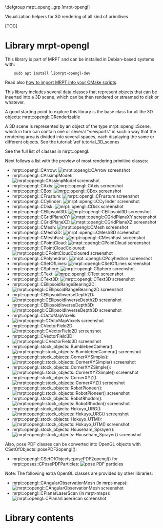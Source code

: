 \defgroup mrpt_opengl_grp [mrpt-opengl]

Visualization helpers for 3D rendering of all kind of primitives

[TOC]

# Library mrpt-opengl

This library is part of MRPT and can be installed in Debian-based systems with:

		sudo apt install libmrpt-opengl-dev

Read also [how to import MRPT into your CMake scripts](mrpt_from_cmake.html).

This library includes several data classes that represent objects that can be
inserted into a 3D scene, which can be then rendered or streamed to disk or whatever.

A good starting point to explore this library is the base class for all the
3D objects: mrpt::opengl::CRenderizable

A 3D scene is represented by an object of the type mrpt::opengl::Scene,
which in turn can contain one or several "viewports" in such a way that the
rendering area is divided into several spaces, each displaying the same or different
objects. See the tutorial: \ref tutorial_3D_scenes

See the full list of classes in mrpt::opengl.

Next follows a list with the preview of most rendering primitive classes:

- mrpt::opengl::CArrow: ![mrpt::opengl::CArrow screenshot](_static/preview_CArrow.png)
- mrpt::opengl::CAssimpModel: ![mrpt::opengl::CAssimpModel screenshot](_static/preview_CAssimpModel.png)
- mrpt::opengl::CAxis: ![mrpt::opengl::CAxis screenshot](_static/preview_CAxis.png)
- mrpt::opengl::CBox: ![mrpt::opengl::CBox screenshot](_static/preview_CBox.png)
- mrpt::opengl::CFrustum: ![mrpt::opengl::CFrustum screenshot](_static/preview_CFrustum.png)
- mrpt::opengl::CCylinder: ![mrpt::opengl::CCylinder screenshot](_static/preview_CCylinder.png)
- mrpt::opengl::CDisk: ![mrpt::opengl::CDisk screenshot](_static/preview_CDisk.png)
- mrpt::opengl::CEllipsoid3D: ![mrpt::opengl::CEllipsoid3D screenshot](_static/preview_CEllipsoid.png)
- mrpt::opengl::CGridPlaneXY: ![mrpt::opengl::CGridPlaneXY screenshot](_static/preview_CGridPlaneXY.png)
- mrpt::opengl::CGridPlaneXZ: ![mrpt::opengl::CGridPlaneXZ screenshot](_static/preview_CGridPlaneXZ.png)
- mrpt::opengl::CMesh: ![mrpt::opengl::CMesh screenshot](_static/preview_CMesh.png)
- mrpt::opengl::CMesh3D: ![mrpt::opengl::CMesh3D screenshot](_static/preview_CMesh3D.png)
- mrpt::opengl::CMeshFast: ![mrpt::opengl::CMeshFast screenshot](_static/preview_CMeshFast.png)
- mrpt::opengl::CPointCloud: ![mrpt::opengl::CPointCloud screenshot](_static/preview_CPointCloud.png)
- mrpt::opengl::CPointCloudColoured: ![mrpt::opengl::CPointCloudColoured screenshot](_static/preview_CPointCloudColoured.png)
- mrpt::opengl::CPolyhedron: ![mrpt::opengl::CPolyhedron screenshot](_static/preview_CPolyhedron.png)
- mrpt::opengl::CSetOfLines: ![mrpt::opengl::CSetOfLines screenshot](_static/preview_CSetOfLines.png)
- mrpt::opengl::CSphere: ![mrpt::opengl::CSphere screenshot](_static/preview_CSphere.png)
- mrpt::opengl::CText: ![mrpt::opengl::CText screenshot](_static/preview_CText.png)
- mrpt::opengl::CText3D: ![mrpt::opengl::CText3D screenshot](_static/preview_CText3D.png)
- mrpt::opengl::CEllipsoidRangeBearing2D: ![mrpt::opengl::CEllipsoidRangeBearing2D screenshot](_static/preview_CEllipsoidRangeBearing2D.png)
- mrpt::opengl::CEllipsoidInverseDepth2D: ![mrpt::opengl::CEllipsoidInverseDepth2D screenshot](_static/preview_CEllipsoidInverseDepth2D.png)
- mrpt::opengl::CEllipsoidInverseDepth3D: ![mrpt::opengl::CEllipsoidInverseDepth3D screenshot](_static/preview_CEllipsoidInverseDepth3D.png)
- mrpt::opengl::COctoMapVoxels: ![mrpt::opengl::COctoMapVoxels screenshot](_static/preview_COctoMapVoxels.png)
- mrpt::opengl::CVectorField2D: ![mrpt::opengl::CVectorField2D screenshot](_static/preview_CVectorField2D.png)
- mrpt::opengl::CVectorField3D: ![mrpt::opengl::CVectorField3D screenshot](_static/preview_CVectorField3D.png)
- mrpt::opengl::stock_objects::BumblebeeCamera(): ![mrpt::opengl::stock_objects::BumblebeeCamera() screenshot](_static/preview_stock_objects_BumblebeeCamera.png)
- mrpt::opengl::stock_objects::CornerXYSimple(): ![mrpt::opengl::stock_objects::CornerXYSimple() screenshot](_static/preview_stock_objects_CornerXYSimple.png)
- mrpt::opengl::stock_objects::CornerXYZSimple(): ![mrpt::opengl::stock_objects::CornerXYZSimple() screenshot](_static/preview_stock_objects_CornerXYSimple.png)
- mrpt::opengl::stock_objects::CornerXYZ(): ![mrpt::opengl::stock_objects::CornerXYZ() screenshot](_static/preview_stock_objects_CornerXYZ.png)
- mrpt::opengl::stock_objects::RobotPioneer(): ![mrpt::opengl::stock_objects::RobotPioneer() screenshot](_static/preview_stock_objects_RobotPioneer.png)
- mrpt::opengl::stock_objects::RobotRhodon(): ![mrpt::opengl::stock_objects::RobotRhodon() screenshot](_static/preview_stock_objects_RobotRhodon.png)
- mrpt::opengl::stock_objects::Hokuyo_URG(): ![mrpt::opengl::stock_objects::Hokuyo_URG() screenshot](_static/preview_stock_objects_Hokuyo_URG.png)
- mrpt::opengl::stock_objects::Hokuyo_UTM(): ![mrpt::opengl::stock_objects::Hokuyo_UTM() screenshot](_static/preview_stock_objects_Hokuyo_UTM.png)
- mrpt::opengl::stock_objects::Househam_Sprayer(): ![mrpt::opengl::stock_objects::Househam_Sprayer() screenshot](_static/preview_stock_objects_Househam_Sprayer.png)
 
Also, pose PDF classes can be converted into OpenGL objects with CSetOfObjects::posePDF2opengl():
- mrpt::opengl::CSetOfObjects::posePDF2opengl() for mrpt::poses::CPosePDFParticles: ![pose PDF particles](_static/preview_CPosePDFParticles_as_opengl.png)

Note: The following extra OpenGL classes are provided by other libraries:
- mrpt::opengl::CAngularObservationMesh (in mrpt-maps): ![mrpt::opengl::CAngularObservationMesh screenshot](_static/preview_CAngularObservationMesh.png)
- mrpt::opengl::CPlanarLaserScan (in mrpt-maps):  ![mrpt::opengl::CPlanarLaserScan screenshot](_static/preview_CPlanarLaserScan.png)

# Library contents
